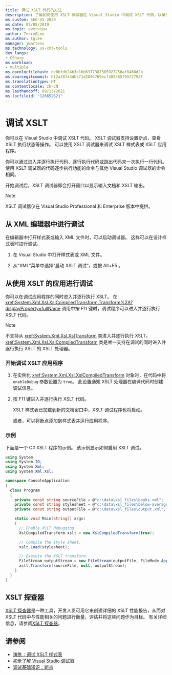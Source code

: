 ```yaml
---
title: 调试 XSLT 代码的方法
description: 了解如何使用 XSLT 调试器在 Visual Studio 中调试 XSLT 代码，以单步执行代码、设置断点和查看 XSLT 执行状态。
ms.custom: SEO-VS-2020
ms.date: 03/05/2019
ms.topic: overview
author: TerryGLee
ms.author: tglee
manager: jmartens
ms.technology: vs-xml-tools
dev_langs:
- CSharp
ms.workload:
- multiple
ms.openlocfilehash: de0bfdb24b3e1bb6377387385927256af8460d2b
ms.sourcegitcommit: b12a38744db371d2894769ecf305585f9577792f
ms.translationtype: HT
ms.contentlocale: zh-CN
ms.lasthandoff: 09/13/2021
ms.locfileid: "126652621"
---
```

# <a name="debugging-xslt"></a>调试 XSLT

你可以在 Visual Studio 中调试 XSLT 代码。 XSLT 调试器支持设置断点、查看 XSLT 执行状态等操作。 可以使用 XSLT 调试器来调试 XSLT 样式表或 XSLT 应用程序。

你可以通过进入并逐行执行代码、逐行执行代码或跳出代码来一次执行一行代码。 使用 XSLT 调试器的代码逐步执行功能的命令与其他 Visual Studio 调试器的命令相同。

开始调试后，XSLT 调试器即会打开窗口以显示输入文档和 XSLT 输出。

> [!NOTE]
> XSLT 调试器仅在 Visual Studio Professional 和 Enterprise 版本中提供。

## <a name="debug-from-the-xml-editor"></a>从 XML 编辑器中进行调试

在编辑器中打开样式表或输入 XML 文件时，可以启动调试器。 这样可以在设计样式表时进行调试。

1. 在 Visual Studio 中打开样式表或 XML 文件。

1. 从“XML”菜单中选择“启动 XSLT 调试”，或按 Alt+F5   。

## <a name="debug-from-an-app-that-uses-xslt"></a>从使用 XSLT 的应用进行调试

你可以在调试应用程序的同时进入并逐行执行 XSLT。 在 <xref:System.Xml.Xsl.XslCompiledTransform.Transform%2A?displayProperty=fullName> 调用中按 F11 键时，调试程序可以进入并逐行执行 XSLT 代码。

> [!NOTE]
> 不支持从 <xref:System.Xml.Xsl.XslTransform> 类进入并逐行执行 XSLT。 <xref:System.Xml.Xsl.XslCompiledTransform> 类是唯一支持在调试的同时进入并逐行执行 XSLT 的 XSLT 处理器。

### <a name="to-start-debugging-an-xslt-application"></a>开始调试 XSLT 应用程序

1. 在实例化 <xref:System.Xml.Xsl.XslCompiledTransform> 对象时，在代码中将 `enableDebug` 参数设置为 `true`。 此设置通知 XSLT 处理器在编译代码时创建调试信息。

1. 按 F11 键进入并逐行执行 XSLT 代码。

   XSLT 样式表已加载到新的文档窗口中，XSLT 调试程序也将启动。

   或者，可以将断点添加到样式表并运行应用程序。

### <a name="example"></a>示例

下面是一个 C# XSLT 程序的示例。 该示例显示如何启用 XSLT 调试。

```csharp
using System;
using System.IO;
using System.Xml;
using System.Xml.Xsl;

namespace ConsoleApplication
{
  class Program
  {
    private const string sourceFile = @"c:\data\xsl_files\books.xml";
    private const string stylesheet = @"c:\data\xsl_files\below-average.xsl";
    private const string outputFile = @"c:\data\xsl_files\output.xml";

    static void Main(string[] args)
    {
      // Enable XSLT debugging.
      XslCompiledTransform xslt = new XslCompiledTransform(true);

      // Compile the style sheet.
      xslt.Load(stylesheet);

      // Execute the XSLT transform.
      FileStream outputStream = new FileStream(outputFile, FileMode.Append);
      xslt.Transform(sourceFile, null, outputStream);
    }
  }
}
```

## <a name="xslt-profiler"></a>XSLT 探查器

[XSLT 探查器](../xml-tools/xslt-profiler.md)是一种工具，开发人员可用它来创建详细的 XSLT 性能报告，从而对 XSLT 代码中与性能相关的问题进行衡量、评估并将这些问题作为目标。 有关详细信息，请参阅[XSLT 探查器](../xml-tools/xslt-profiler.md)。

## <a name="see-also"></a>请参阅

- [演练：调试 XSLT 样式表](../xml-tools/walkthrough-debug-an-xslt-style-sheet.md)
- [初步了解 Visual Studio 调试器](../debugger/debugger-feature-tour.md)
- [调试基础知识：断点](../debugger/using-breakpoints.md)
